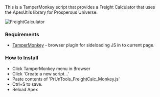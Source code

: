 This is a TamperMonkey script that provides a Freight Calculator that uses the ApexUtils library for
 Prosperous Universe.  
 
 ![FreightCalculator](https://i.imgur.com/HA5grsA.png)
 
 ### Requirements
 * [TamperMonkey](https://www.tampermonkey.net/) - browser plugin for sideloading JS in to current page.
 
 ### How to Install
 * Click TamperMonkey menu in Browser
 * Click 'Create a new script...'
 * Paste contents of 'PrUnTools_FreightCalc_Monkey.js'
 * Ctrl+S to save.
 * Reload Apex